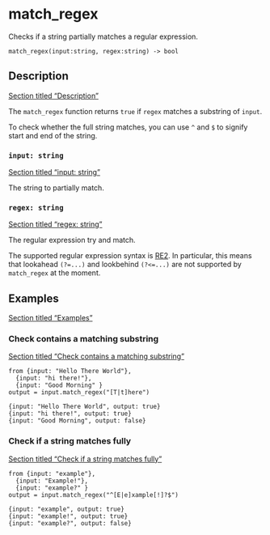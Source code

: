 # match_regex

Checks if a string partially matches a regular expression.

```tql
match_regex(input:string, regex:string) -> bool
```

## Description

[Section titled “Description”](#description)

The `match_regex` function returns `true` if `regex` matches a substring of `input`.

To check whether the full string matches, you can use `^` and `$` to signify start and end of the string.

### `input: string`

[Section titled “input: string”](#input-string)

The string to partially match.

### `regex: string`

[Section titled “regex: string”](#regex-string)

The regular expression try and match.

The supported regular expression syntax is [RE2](https://github.com/google/re2/wiki/Syntax). In particular, this means that lookahead `(?=...)` and lookbehind `(?<=...)` are not supported by `match_regex` at the moment.

## Examples

[Section titled “Examples”](#examples)

### Check contains a matching substring

[Section titled “Check contains a matching substring”](#check-contains-a-matching-substring)

```tql
from {input: "Hello There World"},
  {input: "hi there!"},
  {input: "Good Morning" }
output = input.match_regex("[T|t]here")
```

```tql
{input: "Hello There World", output: true}
{input: "hi there!", output: true}
{input: "Good Morning", output: false}
```

### Check if a string matches fully

[Section titled “Check if a string matches fully”](#check-if-a-string-matches-fully)

```tql
from {input: "example"},
  {input: "Example!"},
  {input: "example?" }
output = input.match_regex("^[E|e]xample[!]?$")
```

```tql
{input: "example", output: true}
{input: "example!", output: true}
{input: "example?", output: false}
```